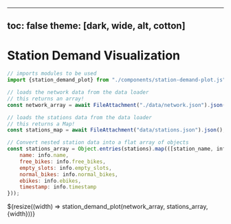 <!-- PROVIDED: This controls the theme of the page! [OPTIONAL] Feel free to change and play around with the theme to find one you like for this page! -->
<!-- HINT: Reference the documentation given in the instructions! -->
---
toc: false
theme: [dark, wide, alt, cotton]
---



<!-- PROVIDED: Header/Page Title -->
# Station Demand Visualization



<!-- PROVIDED code: Imports the component used for this page's visualization. -->
```js
// imports modules to be used
import {station_demand_plot} from "./components/station-demand-plot.js";
```


<!-- // CHALLENGE 5.1 -->
<!-- YOUR TURN: Add code to load the data from stations.json.js-->
<!-- HINT: Use a FileAttachment like we did in Lab 2: Observable Dashboard! -->
<!-- Imports the data from the network and stations data loaders. -->
```js
// loads the network data from the data loader
// this returns an array!
const network_array = await FileAttachment("./data/network.json").json();
```

```js
// loads the stations data from the data loader
// this returns a Map!
const stations_map = await FileAttachment("data/stations.json").json();
```



<!-- PROVIDED code: Converts the stations_map into a flat array for easy indexing by the visualization. -->
```js
// Convert nested station data into a flat array of objects
const stations_array = Object.entries(stations).map(([station_name, info]) => ({
    name: info.name,
    free_bikes: info.free_bikes,
    empty_slots: info.empty_slots,
    normal_bikes: info.normal_bikes,
    ebikes: info.ebikes,
    timestamp: info.timestamp
}));
```

<!-- PROVIDED code: Displays the visualization. -->
<!--Note that we have passed in the data as arrays for both the network_array and stations_array-->
<div class="grid grid-cols-1">
  <div class="card"> ${resize((width) => station_demand_plot(network_array, stations_array, {width}))} </div>
</div>